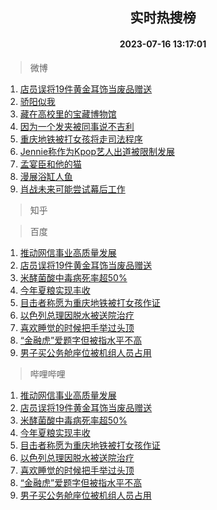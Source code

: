 <div align="center"><h2>实时热搜榜</h2><h4>2023-07-16 13:17:01</h4></div>

> 微博  

1. [店员误将19件黄金耳饰当废品赠送](https://s.weibo.com/weibo?q=%23%E5%BA%97%E5%91%98%E8%AF%AF%E5%B0%8619%E4%BB%B6%E9%BB%84%E9%87%91%E8%80%B3%E9%A5%B0%E5%BD%93%E5%BA%9F%E5%93%81%E8%B5%A0%E9%80%81%23&t=31&band_rank=1&Refer=top)<br />
2. [骄阳似我](https://s.weibo.com/weibo?q=%E9%AA%84%E9%98%B3%E4%BC%BC%E6%88%91&t=31&band_rank=2&Refer=top)<br />
3. [藏在高校里的宝藏博物馆](https://s.weibo.com/weibo?q=%23%E8%97%8F%E5%9C%A8%E9%AB%98%E6%A0%A1%E9%87%8C%E7%9A%84%E5%AE%9D%E8%97%8F%E5%8D%9A%E7%89%A9%E9%A6%86%23&t=31&band_rank=3&Refer=top)<br />
4. [因为一个发夹被同事说不吉利](https://s.weibo.com/weibo?q=%23%E5%9B%A0%E4%B8%BA%E4%B8%80%E4%B8%AA%E5%8F%91%E5%A4%B9%E8%A2%AB%E5%90%8C%E4%BA%8B%E8%AF%B4%E4%B8%8D%E5%90%89%E5%88%A9%23&t=31&band_rank=4&Refer=top)<br />
5. [重庆地铁被打女孩将走司法程序](https://s.weibo.com/weibo?q=%23%E9%87%8D%E5%BA%86%E5%9C%B0%E9%93%81%E8%A2%AB%E6%89%93%E5%A5%B3%E5%AD%A9%E5%B0%86%E8%B5%B0%E5%8F%B8%E6%B3%95%E7%A8%8B%E5%BA%8F%23&t=31&band_rank=5&Refer=top)<br />
6. [Jennie称作为Kpop艺人出道被限制发展](https://s.weibo.com/weibo?q=%23Jennie%E7%A7%B0%E4%BD%9C%E4%B8%BAKpop%E8%89%BA%E4%BA%BA%E5%87%BA%E9%81%93%E8%A2%AB%E9%99%90%E5%88%B6%E5%8F%91%E5%B1%95%23&t=31&band_rank=6&Refer=top)<br />
7. [孟宴臣和他的猫](https://s.weibo.com/weibo?q=%23%E5%AD%9F%E5%AE%B4%E8%87%A3%E5%92%8C%E4%BB%96%E7%9A%84%E7%8C%AB%23&t=31&band_rank=7&Refer=top)<br />
8. [漫展浴缸人鱼](https://s.weibo.com/weibo?q=%23%E6%BC%AB%E5%B1%95%E6%B5%B4%E7%BC%B8%E4%BA%BA%E9%B1%BC%23&t=31&band_rank=8&Refer=top)<br />
9. [肖战未来可能尝试幕后工作](https://s.weibo.com/weibo?q=%23%E8%82%96%E6%88%98%E6%9C%AA%E6%9D%A5%E5%8F%AF%E8%83%BD%E5%B0%9D%E8%AF%95%E5%B9%95%E5%90%8E%E5%B7%A5%E4%BD%9C%23&t=31&band_rank=9&Refer=top)<br />

> 知乎  


> 百度  

1. [推动网信事业高质量发展](https://www.baidu.com/s?wd=%E6%8E%A8%E5%8A%A8%E7%BD%91%E4%BF%A1%E4%BA%8B%E4%B8%9A%E9%AB%98%E8%B4%A8%E9%87%8F%E5%8F%91%E5%B1%95&sa=fyb_news&rsv_dl=fyb_news)<br />
2. [店员误将19件黄金耳饰当废品赠送](https://www.baidu.com/s?wd=%E5%BA%97%E5%91%98%E8%AF%AF%E5%B0%8619%E4%BB%B6%E9%BB%84%E9%87%91%E8%80%B3%E9%A5%B0%E5%BD%93%E5%BA%9F%E5%93%81%E8%B5%A0%E9%80%81&sa=fyb_news&rsv_dl=fyb_news)<br />
3. [米酵菌酸中毒病死率超50%](https://www.baidu.com/s?wd=%E7%B1%B3%E9%85%B5%E8%8F%8C%E9%85%B8%E4%B8%AD%E6%AF%92%E7%97%85%E6%AD%BB%E7%8E%87%E8%B6%8550%25&sa=fyb_news&rsv_dl=fyb_news)<br />
4. [今年夏粮实现丰收](https://www.baidu.com/s?wd=%E4%BB%8A%E5%B9%B4%E5%A4%8F%E7%B2%AE%E5%AE%9E%E7%8E%B0%E4%B8%B0%E6%94%B6&sa=fyb_news&rsv_dl=fyb_news)<br />
5. [目击者称愿为重庆地铁被打女孩作证](https://www.baidu.com/s?wd=%E7%9B%AE%E5%87%BB%E8%80%85%E7%A7%B0%E6%84%BF%E4%B8%BA%E9%87%8D%E5%BA%86%E5%9C%B0%E9%93%81%E8%A2%AB%E6%89%93%E5%A5%B3%E5%AD%A9%E4%BD%9C%E8%AF%81&sa=fyb_news&rsv_dl=fyb_news)<br />
6. [以色列总理因脱水被送院治疗](https://www.baidu.com/s?wd=%E4%BB%A5%E8%89%B2%E5%88%97%E6%80%BB%E7%90%86%E5%9B%A0%E8%84%B1%E6%B0%B4%E8%A2%AB%E9%80%81%E9%99%A2%E6%B2%BB%E7%96%97&sa=fyb_news&rsv_dl=fyb_news)<br />
7. [喜欢睡觉的时候把手举过头顶](https://www.baidu.com/s?wd=%E5%96%9C%E6%AC%A2%E7%9D%A1%E8%A7%89%E7%9A%84%E6%97%B6%E5%80%99%E6%8A%8A%E6%89%8B%E4%B8%BE%E8%BF%87%E5%A4%B4%E9%A1%B6&sa=fyb_news&rsv_dl=fyb_news)<br />
8. [“金融虎”爱题字但被指水平不高](https://www.baidu.com/s?wd=%E2%80%9C%E9%87%91%E8%9E%8D%E8%99%8E%E2%80%9D%E7%88%B1%E9%A2%98%E5%AD%97%E4%BD%86%E8%A2%AB%E6%8C%87%E6%B0%B4%E5%B9%B3%E4%B8%8D%E9%AB%98&sa=fyb_news&rsv_dl=fyb_news)<br />
9. [男子买公务舱座位被机组人员占用](https://www.baidu.com/s?wd=%E7%94%B7%E5%AD%90%E4%B9%B0%E5%85%AC%E5%8A%A1%E8%88%B1%E5%BA%A7%E4%BD%8D%E8%A2%AB%E6%9C%BA%E7%BB%84%E4%BA%BA%E5%91%98%E5%8D%A0%E7%94%A8&sa=fyb_news&rsv_dl=fyb_news)<br />

> 哔哩哔哩  

1. [推动网信事业高质量发展](https://www.baidu.com/s?wd=%E6%8E%A8%E5%8A%A8%E7%BD%91%E4%BF%A1%E4%BA%8B%E4%B8%9A%E9%AB%98%E8%B4%A8%E9%87%8F%E5%8F%91%E5%B1%95&sa=fyb_news&rsv_dl=fyb_news)<br />
2. [店员误将19件黄金耳饰当废品赠送](https://www.baidu.com/s?wd=%E5%BA%97%E5%91%98%E8%AF%AF%E5%B0%8619%E4%BB%B6%E9%BB%84%E9%87%91%E8%80%B3%E9%A5%B0%E5%BD%93%E5%BA%9F%E5%93%81%E8%B5%A0%E9%80%81&sa=fyb_news&rsv_dl=fyb_news)<br />
3. [米酵菌酸中毒病死率超50%](https://www.baidu.com/s?wd=%E7%B1%B3%E9%85%B5%E8%8F%8C%E9%85%B8%E4%B8%AD%E6%AF%92%E7%97%85%E6%AD%BB%E7%8E%87%E8%B6%8550%25&sa=fyb_news&rsv_dl=fyb_news)<br />
4. [今年夏粮实现丰收](https://www.baidu.com/s?wd=%E4%BB%8A%E5%B9%B4%E5%A4%8F%E7%B2%AE%E5%AE%9E%E7%8E%B0%E4%B8%B0%E6%94%B6&sa=fyb_news&rsv_dl=fyb_news)<br />
5. [目击者称愿为重庆地铁被打女孩作证](https://www.baidu.com/s?wd=%E7%9B%AE%E5%87%BB%E8%80%85%E7%A7%B0%E6%84%BF%E4%B8%BA%E9%87%8D%E5%BA%86%E5%9C%B0%E9%93%81%E8%A2%AB%E6%89%93%E5%A5%B3%E5%AD%A9%E4%BD%9C%E8%AF%81&sa=fyb_news&rsv_dl=fyb_news)<br />
6. [以色列总理因脱水被送院治疗](https://www.baidu.com/s?wd=%E4%BB%A5%E8%89%B2%E5%88%97%E6%80%BB%E7%90%86%E5%9B%A0%E8%84%B1%E6%B0%B4%E8%A2%AB%E9%80%81%E9%99%A2%E6%B2%BB%E7%96%97&sa=fyb_news&rsv_dl=fyb_news)<br />
7. [喜欢睡觉的时候把手举过头顶](https://www.baidu.com/s?wd=%E5%96%9C%E6%AC%A2%E7%9D%A1%E8%A7%89%E7%9A%84%E6%97%B6%E5%80%99%E6%8A%8A%E6%89%8B%E4%B8%BE%E8%BF%87%E5%A4%B4%E9%A1%B6&sa=fyb_news&rsv_dl=fyb_news)<br />
8. [“金融虎”爱题字但被指水平不高](https://www.baidu.com/s?wd=%E2%80%9C%E9%87%91%E8%9E%8D%E8%99%8E%E2%80%9D%E7%88%B1%E9%A2%98%E5%AD%97%E4%BD%86%E8%A2%AB%E6%8C%87%E6%B0%B4%E5%B9%B3%E4%B8%8D%E9%AB%98&sa=fyb_news&rsv_dl=fyb_news)<br />
9. [男子买公务舱座位被机组人员占用](https://www.baidu.com/s?wd=%E7%94%B7%E5%AD%90%E4%B9%B0%E5%85%AC%E5%8A%A1%E8%88%B1%E5%BA%A7%E4%BD%8D%E8%A2%AB%E6%9C%BA%E7%BB%84%E4%BA%BA%E5%91%98%E5%8D%A0%E7%94%A8&sa=fyb_news&rsv_dl=fyb_news)<br />
